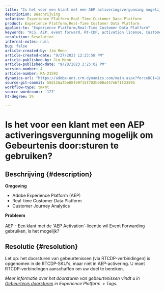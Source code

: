 ```yaml
---
title: "Is het voor een klant met een AEP activeringsvergunning mogelijk om Gebeurtenis door:sturen te gebruiken?"
description: Beschrijving
solution: Experience Platform,Real-Time Customer Data Platform
product: Experience Platform,Real-Time Customer Data Platform
applies-to: "Experience Platform,Real-Time Customer Data Platform"
keywords: "KCS, AEP, event forward, RT-CDP, activation license, Customer Journey Analytics, Adobe Experience Platform"
resolution: Resolution
internal-notes: null
bug: false
article-created-by: Jim Menn
article-created-date: "9/27/2023 12:23:58 PM"
article-published-by: Jim Menn
article-published-date: "9/28/2023 2:25:02 PM"
version-number: 4
article-number: KA-21592
dynamics-url: "https://adobe-ent.crm.dynamics.com/main.aspx?forceUCI=1&pagetype=entityrecord&etn=knowledgearticle&id=0fe596b8-305d-ee11-be6f-6045bd006268"
source-git-commit: 58d116afbe88fe9f15f702be08a447ebf1f23895
workflow-type: tm+mt
source-wordcount: '127'
ht-degree: 5%

---
```


# Is het voor een klant met een AEP activeringsvergunning mogelijk om Gebeurtenis door:sturen te gebruiken?

## Beschrijving {#description}

<b>Omgeving</b>
- Adobe Experience Platform (AEP)
- Real-time Customer Data Platform
- Customer Journey Analytics


<b>Probleem</b>
<br><br>AEP - Een klant met de &#39;AEP Activation&#39;-licentie wil Event Forwarding gebruiken, is het mogelijk?<br>

## Resolutie {#resolution}


Let op: het doorsturen van gebeurtenissen (via RTCDP-verbindingen) is opgenomen in de RTCDP-SKU&#39;s, maar niet in AEP-activering.
U moet RTCDP-verbindingen aanschaffen om uw doel te bereiken.

*Meer informatie over het doorsturen van gebeurtenissen vindt u in [Gebeurtenis doorsturen](https://experienceleague.adobe.com/docs/experience-platform/tags/event-forwarding/overview.html?lang=en) in Experience Platform  `>`  Tags.*


